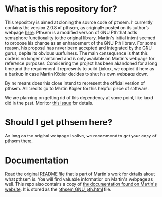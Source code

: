 # What is this repository for?

This repository is aimed at cloning the source code of pthsem. It currently contains the version 2.0.8 of pthsem, as originally posted on its author's webpage [here](https://www.auto.tuwien.ac.at/~mkoegler/index.php/pth).
Pthsem is a modified version of GNU Pth that adds semaphore functionality to the original library. Martin's initial intent seemed to propose his change as an enhancement of the GNU Pth library. For some reason, his proposal has never been accepted and integrated by the GNU gurus, depite its obvious usefulness. The main consequence is that this code is no longer maintained and is only available on Martin's webpage for reference purposes.
Considering the project has been abandoned for a long time and the requirement it represents to build Linknx, we copied it here as a backup in case Martin Kögler decides to shut his own webpage down.

By no means does this clone intend to represent the official version of pthsem. All credits go to Martin Kögler for this helpful piece of software. 

We are planning on getting rid of this dependency at some point, like knxd did in the past. Monitor [this issue](https://github.com/linknx/linknx/issues/28) for details.

# Should I get pthsem here?

As long as the original webpage is alive, we recommend to get your copy of pthsem there.

# Documentation

Read the original [README file](/README) that is part of Martin's work for details about what pthsem is. You will find valuable information on Martin's webpage as well.
This repo also contains a copy of [the documentation found on Martin's website](https://www.auto.tuwien.ac.at/~mkoegler/index.php/pth). It is stored as the [pthsem_GNU_pth.html](pthsem_GNU_pth.html) file.
